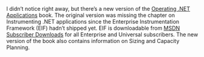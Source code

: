 I didn’t notice right away, but there’s a new version of the [Operating
.NET
Applications](http://microsoft.com/downloads/details.aspx?FamilyId=7A728E0E-EB15-499F-A4D7-5757C82B860D&displaylang=en)
book. The original version was missing the chapter on Instrumenting .NET
applications since the Enterprise Instrumentation Framework (EIF) hadn’t
shipped yet. EIF is downloadable from [MSDN Subscriber
Downloads](http://msdn.microsoft.com/subscriptions/resources/subdwnld.asp)
for all Enterprise and Universal subscribers. The new version of the
book also contains information on Sizing and Capacity Planning.

